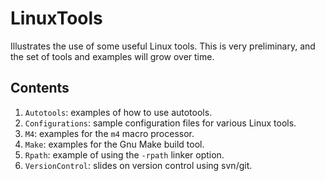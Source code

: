 # LinuxTools
Illustrates the use of some useful Linux tools.  This is very
preliminary, and the set of tools and examples will grow over time.

## Contents
1. `Autotools`: examples of how to use autotools.
1. `Configurations`: sample configuration files for various Linux tools.
1. `M4`: examples for the `m4` macro processor.
1. `Make`: examples for the Gnu Make build tool.
1. `Rpath`: example of using the `-rpath` linker option.
1. `VersionControl`: slides on version control using svn/git.
